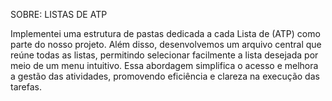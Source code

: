 SOBRE: LISTAS DE ATP

Implementei uma estrutura de pastas dedicada a cada Lista de (ATP) como parte do nosso projeto. Além disso, desenvolvemos um arquivo central que reúne todas as listas, permitindo selecionar facilmente a lista desejada por meio de um menu intuitivo. Essa abordagem simplifica o acesso e melhora a gestão das atividades, promovendo eficiência e clareza na execução das tarefas.
